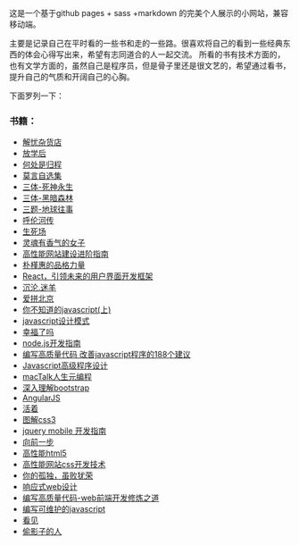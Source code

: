 这是一个基于github pages + sass +markdown 的完美个人展示的小网站，兼容移动端。

主要是记录自己在平时看的一些书和走的一些路。很喜欢将自己的看到一些经典东西的体会心得写出来，希望有志同道合的人一起交流。
所看的书有技术方面的，也有文学方面的，虽然自己是程序员，但是骨子里还是很文艺的，希望通过看书，提升自己的气质和开阔自己的心胸。

下面罗列一下：

### 书籍：
- [解忧杂货店](http://sunshinewyf.github.io/blog/2017/05/07/allay-sorrow-shop)
- [放学后](http://sunshinewyf.github.io/blog/2017/05/01/after-class)
- [何处是归程](http://sunshinewyf.github.io/blog/2017/04/28/hechushiguicheng)
- [莫言自选集](http://sunshinewyf.github.io/blog/2017/03/24/moyan)
- [三体-死神永生](http://sunshinewyf.github.io/blog/2017/01/19/santi-3)
- [三体-黑暗森林](http://sunshinewyf.github.io/blog/2016/12/16/santi-2)
- [三题-地球往事](http://sunshinewyf.github.io/blog/2016/11/28/san-ti-1)
- [呼伦河传](http://sunshinewyf.github.io/blog/2016/10/24/hulunhe-zhuan)
- [生死场](http://sunshinewyf.github.io/blog/2016/10/22/sheng-si-chang)
- [灵魂有香气的女子](http://sunshinewyf.github.io/blog/2016/10/21/the-good-women)
- [高性能网站建设进阶指南](http://sunshinewyf.github.io/blog/2016/10/14/suggesstions-of-web)
- [朴槿惠的品格力量](http://sunshinewyf.github.io/blog/2016/10/12/piaojinhui)
- [React，引领未来的用户界面开发框架](http://sunshinewyf.github.io/blog/2016/10/07/react)
- [沉沦.迷羊](http://sunshinewyf.github.io/blog/2016/10/04/chenlun-miyang)
- [爱拼北京](http://sunshinewyf.github.io/blog/2016/10/02/struggle-in-beijing)
- [你不知道的javascript(上)](http://sunshinewyf.github.io/blog/2016/09/26/the-things-of-javascript)
- [javascript设计模式](http://sunshinewyf.github.io/blog/2016/08/07/learning-javascript-design-patterns)
- [幸福了吗](http://sunshinewyf.github.io/blog/2016/05/28/are-you-happy)
- [node.js开发指南](http://sunshinewyf.github.io/blog/2016/03/08/nodejs)
- [编写高质量代码 改善javascript程序的188个建议](http://sunshinewyf.github.io/blog/2016/01/03/javascript-suggestion)
- [Javascript高级程序设计](http://sunshinewyf.github.io/blog/2015/12/27/Professional-JavaScript-for-Web-Developers)
- [macTalk人生元编程](http://sunshinewyf.github.io/blog/2015/12/10/MacTalk)
- [深入理解bootstrap](http://sunshinewyf.github.io/blog/2015/12/03/bootstrap)
- [AngularJS](http://sunshinewyf.github.io/blog/2015/11/21/angularJs)
- [活着](http://sunshinewyf.github.io/blog/2015/11/10/huozhe)
- [图解css3](http://sunshinewyf.github.io/blog/2015/10/25/css3-key-technology)
- [jquery mobile 开发指南](http://sunshinewyf.github.io/blog/2015/10/17/jquery-mobile)
- [向前一步](http://sunshinewyf.github.io/blog/2015/10/15/lean-in)
- [高性能html5](http://sunshinewyf.github.io/blog/2015/10/13/higher-html5)
- [高性能网站css开发技术](http://sunshinewyf.github.io/blog/2015/10/06/css-higher)
- [你的孤独，虽败犹荣](http://sunshinewyf.github.io/blog/2015/10/02/alone)
- [响应式web设计](http://sunshinewyf.github.io/blog/2015/09/22/web-Adaptive)
- [编写高质量代码-web前端开发修炼之道](http://sunshinewyf.github.io/blog/2015/09/18/high-quality-web)
- [编写可维护的javascript](http://sunshinewyf.github.io/blog/2015/09/14/JavaScript-road)
- [看见](http://sunshinewyf.github.io/blog/2015/05/17/kan-jian)
- [偷影子的人](http://sunshinewyf.github.io/blog/2015/04/20/tou-ying-book)